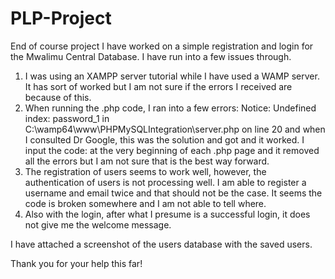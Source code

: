 # PLP-Project
End of course project 
I have worked on a simple registration and login for the Mwalimu Central Database. I have run into a few issues through.
1. I was using an XAMPP server tutorial while I have used a WAMP server. It has sort of worked but I am not sure if the errors I received are because of this.
2. When running the .php code, I ran into a few errors: Notice: Undefined index: password_1 in C:\wamp64\www\PHPMySQLIntegration\server.php on line 20 and when I consulted Dr Google, this was the solution and got and it worked. I input the code: <?php error_reporting(0); ?> at the very beginning of each .php page and it removed all the errors but I am not sure that is the best way forward. 
3. The registration of users seems to work well, however, the authentication of users is not processing well. I am able to register a username and email twice and that should not be the case. It seems the code is broken somewhere and I am not able to tell where.
4. Also with the login, after what I presume is a successful login, it does not give me the welcome message. 

I have attached a screenshot of the users database with the saved users. 

Thank you for your help this far! 

